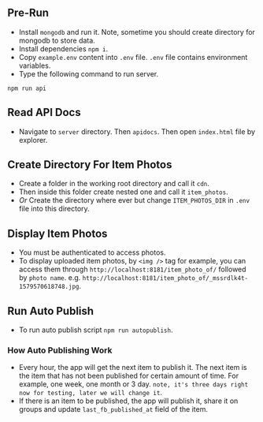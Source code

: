 ## Pre-Run ##
- Install `mongodb` and run it. Note, sometime you should create directory for mongodb to store data.
- Install dependencies `npm i`.
- Copy `example.env` content into `.env` file. `.env` file contains environment variables.
- Type the following command to run server.
```
npm run api
```

## Read API Docs ##
- Navigate to `server` directory. Then `apidocs`. Then open `index.html` file by explorer.

## Create Directory For Item Photos ##
- Create a folder in the working root directory and call it `cdn`.
- Then inside this folder create nested one and call it `item_photos`.
- *Or* Create the directory where ever but change `ITEM_PHOTOS_DIR` in `.env` file into this directory.

## Display Item Photos ##
- You must be authenticated to access photos.
- To display uploaded item photos, by `<img />` tag for example, you can access them through `http://localhost:8181/item_photo_of/` followed by `photo name`. e.g. `http://localhost:8181/item_photo_of/_mssrdlk4t-1579570618748.jpg`.

## Run Auto Publish ##
- To run auto publish script `npm run autopublish`.
### How Auto Publishing Work ###
- Every hour, the app will get the next item to publish it. The next item is the item that has not been published for certain amount of time. For example, one week, one month or 3 day. `note, it's three days right now for testing, later we will change it`.
- If there is an item to be published, the app will publish it, share it on groups and update `last_fb_published_at` field of the item.
